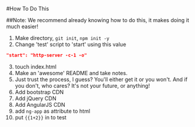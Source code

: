 #How To Do This

##Note: We recommend already knowing how to do this, it makes doing it much easier!

1. Make directory, `git init`, `npm init -y`
2. Change 'test' script to 'start' using this value

  ```json
  "start": "http-server -c-1 -o"
  ```

3. touch index.html
4. Make an 'awesome' README and take notes.
5. Just trust the process, I guess? You'll either get it or you won't. And if you don't, who cares? It's not your future, or anything!
6. Add bootstrap CDN
7. Add jQuery CDN
8. Add AngularJS CDN
9. add `ng-app` as attribute to html
10. put `{{1+2}}` in to test
